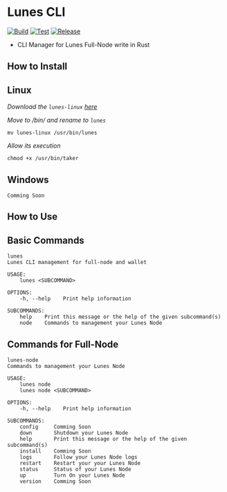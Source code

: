 # Lunes CLI

[![Build](https://github.com/lunes-platform/lunes-cli/actions/workflows/build.yml/badge.svg)](https://github.com/lunes-platform/lunes-cli/actions/workflows/build.yml)
[![Test](https://github.com/lunes-platform/lunes-cli/actions/workflows/test.yml/badge.svg?branch=main)](https://github.com/lunes-platform/lunes-cli/actions/workflows/test.yml)
[![Release](https://img.shields.io/github/v/release/lunes-platform/lunes-cli)](https://github.com/lunes-platform/lunes-cli/releases)

- CLI Manager for Lunes Full-Node write in Rust

## How to Install

## Linux

_Download the `lunes-linux` [here](https://github.com/lunes-platform/lunes-cli/releases)_

_Move to /bin/ and rename to `lunes`_

```
mv lunes-linux /usr/bin/lunes
```

_Allow its execution_

```
chmod +x /usr/bin/taker
```

## Windows

```
Comming Soon
```

<!-- 1. download the `lunes-windows.exe` [here](https://github.com/lunes-platform/lunes-cli/releases)
2. `rename lunes-windowns.exe lunes.exe`
3. move `lunes.exe` to `C:\Windows\lunes.exe`
4. open start menu:
   - search for **edit environment variables** and open
   - click in **environment variables** > **system variables** > **new**
   - **variable name:** `lunes`
   - **variable value:** `C:\Windows\lunes.exe`
5. **restart the command prompt** -->

## How to Use

## Basic Commands

```
lunes
Lunes CLI management for full-node and wallet

USAGE:
    lunes <SUBCOMMAND>

OPTIONS:
    -h, --help    Print help information

SUBCOMMANDS:
    help    Print this message or the help of the given subcommand(s)
    node    Commands to management your Lunes Node
```

## Commands for Full-Node

```
lunes-node
Commands to management your Lunes Node

USAGE:
    lunes node
    lunes node <SUBCOMMAND>

OPTIONS:
    -h, --help    Print help information

SUBCOMMANDS:
    config     Comming Soon
    down       Shutdown your Lunes Node
    help       Print this message or the help of the given subcommand(s)
    install    Comming Soon
    logs       Follow your Lunes Node logs
    restart    Restart your your Lunes Node
    status     Status of your Lunes Node
    up         Turn On your Lunes Node
    version    Comming Soon
```
